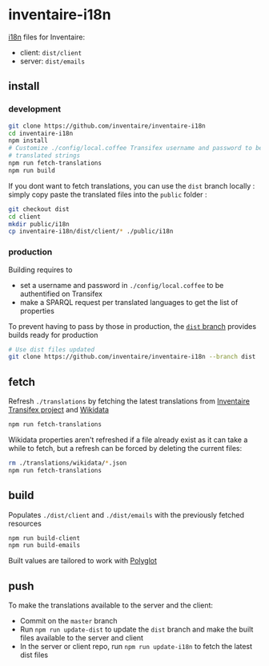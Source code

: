 # inventaire-i18n
[i18n](https://en.wikipedia.org/wiki/I18n) files for Inventaire:
* client: `dist/client`
* server: `dist/emails`


## install
### development
```sh
git clone https://github.com/inventaire/inventaire-i18n
cd inventaire-i18n
npm install
# Customize ./config/local.coffee Transifex username and password to be able to fetch
# translated strings
npm run fetch-translations
npm run build
```

If you dont want to fetch translations, you can use the `dist` branch locally : simply copy paste the translated files into the `public` folder :

```sh
git checkout dist
cd client
mkdir public/i18n
cp inventaire-i18n/dist/client/* ./public/i18n
```

### production
Building requires to
* set a username and password in `./config/local.coffee` to be authentified on Transifex
* make a SPARQL request per translated languages to get the list of properties

To prevent having to pass by those in production, the [`dist` branch](https://github.com/inventaire/inventaire-i18n/tree/dist) provides builds ready for production
```sh
# Use dist files updated
git clone https://github.com/inventaire/inventaire-i18n --branch dist
```

## fetch
Refresh `./translations` by fetching the latest translations from [Inventaire Transifex project](https://www.transifex.com/inventaire/inventaire) and [Wikidata](https://wikidata.org)
```sh
npm run fetch-translations
```
Wikidata properties aren't refreshed if a file already exist as it can take a while to fetch, but a refresh can be forced by deleting the current files:
```sh
rm ./translations/wikidata/*.json
npm run fetch-translations
```

## build
Populates `./dist/client` and `./dist/emails` with the previously fetched resources
```sh
npm run build-client
npm run build-emails
```

Built values are tailored to work with [Polyglot](http://airbnb.io/polyglot.js/)

## push
To make the translations available to the server and the client:
* Commit on the `master` branch
* Run `npm run update-dist` to update the `dist` branch and make the built files available to the server and client
* In the server or client repo, run `npm run update-i18n` to fetch the latest dist files
